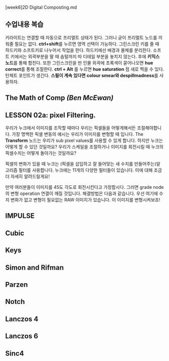 [week6]2D Digital Composting.md

수업내용 복습
-------------
 키라이트는 연결할 때 자동으로 프리멀트 상태가 된다. 그러니 굳이 프리멀트 노드를 끼워줄 필요는 없다. **ctrl+shift**를 누르면 영역 선택이 가능하다. 그린스크린 키를 줄 때 하드키와 소프트키로 나누어서 작업을 한다. 하드키에선 배경과 물체를 분리한다. 소프트 키에서는 외곽부분을 딸 때 솜털까지 따 디테일 부분을 놓치지 않는다. 후에 **키믹스 노드**를 통해 합친다. 또한 그린스크린을 딴 인물 외곽에 초록색이 묻어나오면 **hue correct**를 통해 조절한다. **ctrl + Alt** 를 누르면 **hue saturation** 점 새로 찍을 수 있다. 탄제트 포인트가 생긴다. **스필이 계속 있다면** **colour smear와 despillmadness**를 사용하자.

The Math of Comp *(Ben McEwan)*
-------------
## LESSON 02a: pixel Filtering.

우리가 누크에서 이미지를 조작할 때마다 우리는 픽셀들을 어떻게해서든 조절해야합니다. 가장 명백한 픽셀 변동의 예시는 우리가 이미지를 변형할 때 입니다. The **Transform** 노드는 우리가 sub pixel values를 사용할 수 있게 합니다. 하지만 누크는 어떻게 할 수 있던 것일까요? 우리가 스케일을 조절하거나 이미지를 회전시킬 때 누크의 픽셀수치는 어떻게 돌아가는 것일까요? 

픽셀의 변화가 있을 때 누크는 (픽셀을 삽입하고 잘 들어맞는 새 수치를 만들어주는)알고리즘 필터를 사용합니다. 누크에는 11개의 다양한 필터들이 있습니다. 이에 대해 조금 더 자세히 알려드릴게요!

 만약 여러분들이 이미지를 45도 각도로 회전시킨다고 가정합시다. 그러면 grade node의 변형 operation 연결이 깨질 것입니다. 해결방법은 다음과 같습니다. 우선 여기에 수치 변화가 없고 변형이 필요없는 RAW 이미지가 있습니다. 이 이미지를 변형시켜보죠! 
 
## IMPULSE

## Cubic

## Keys

## Simon and Rifman

## Parzen

## Notch

## Lanczos 4

## Lanczos 6

## Sinc4
